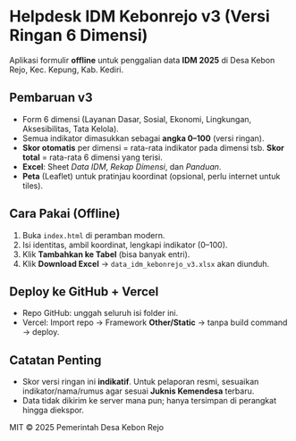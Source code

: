 # Helpdesk IDM Kebonrejo v3 (Versi Ringan 6 Dimensi)

Aplikasi formulir **offline** untuk penggalian data **IDM 2025** di Desa Kebon Rejo, Kec. Kepung, Kab. Kediri.

## Pembaruan v3
- Form 6 dimensi (Layanan Dasar, Sosial, Ekonomi, Lingkungan, Aksesibilitas, Tata Kelola).
- Semua indikator dimasukkan sebagai **angka 0–100** (versi ringan).
- **Skor otomatis** per dimensi = rata-rata indikator pada dimensi tsb. **Skor total** = rata-rata 6 dimensi yang terisi.
- **Excel**: Sheet *Data IDM*, *Rekap Dimensi*, dan *Panduan*.
- **Peta** (Leaflet) untuk pratinjau koordinat (opsional, perlu internet untuk tiles).

## Cara Pakai (Offline)
1. Buka `index.html` di peramban modern.
2. Isi identitas, ambil koordinat, lengkapi indikator (0–100).
3. Klik **Tambahkan ke Tabel** (bisa banyak entri).
4. Klik **Download Excel** → `data_idm_kebonrejo_v3.xlsx` akan diunduh.

## Deploy ke GitHub + Vercel
- Repo GitHub: unggah seluruh isi folder ini.
- Vercel: Import repo → Framework **Other/Static** → tanpa build command → deploy.

## Catatan Penting
- Skor versi ringan ini **indikatif**. Untuk pelaporan resmi, sesuaikan indikator/nama/rumus agar sesuai **Juknis Kemendesa** terbaru.
- Data tidak dikirim ke server mana pun; hanya tersimpan di perangkat hingga diekspor.

MIT © 2025 Pemerintah Desa Kebon Rejo
